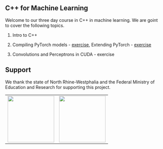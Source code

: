 ## C++ for Machine Learning

Welcome to our three day course in C++ in machine learning. We are goint to cover the following topics.

1. Intro to C++

2. Compiling PyTorch models - [exercise](https://github.com/Cpp-programming-for-ML/2_neural_networks_cpp), Extending PyTorch - [exercise](https://github.com/Cpp-programming-for-ML/3_extend_pytorch_padding)

3. Convolutions and Perceptrons in CUDA - exercise




## Support

We thank the state of North Rhine-Westphalia and the Federal Ministry of Education and Research for supporting this project.

<table>
<tr>
    <td><img src="https://github.com/Machine-Learning-Foundations/.github/blob/main/profile/img/nrw-logo.png" height="150"></td>
    <td><img src="https://github.com/Machine-Learning-Foundations/.github/blob/main/profile/img/BMBF_gefoerdert_2017_en.jpg" height="150"></td>
</tr>
</table>
